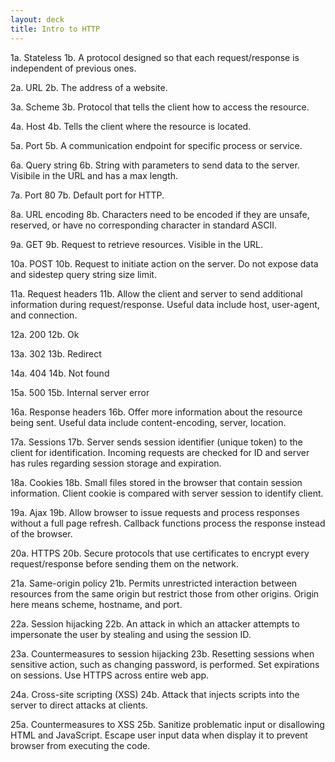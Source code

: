 ```yaml
---
layout: deck
title: Intro to HTTP
---
```


1a. Stateless
1b. A protocol designed so that each request/response is independent of previous ones.

2a. URL
2b. The address of a website.

3a. Scheme
3b. Protocol that tells the client how to access the resource.

4a. Host
4b. Tells the client where the resource is located.

5a. Port
5b. A communication endpoint for specific process or service.

6a. Query string
6b. String with parameters to send data to the server. Visibile in the URL and has a max length.

7a. Port 80
7b. Default port for HTTP.

8a. URL encoding
8b. Characters need to be encoded if they are unsafe, reserved, or have no corresponding character in standard ASCII.

9a. GET
9b. Request to retrieve resources. Visible in the URL.

10a. POST
10b. Request to initiate action on the server. Do not expose data and sidestep query string size limit.

11a. Request headers
11b. Allow the client and server to send additional information during request/response. Useful data include host, user-agent, and connection.

12a. 200
12b. Ok

13a. 302
13b. Redirect

14a. 404
14b. Not found

15a. 500
15b. Internal server error

16a. Response headers
16b. Offer more information about the resource being sent. Useful data include content-encoding, server, location.

17a. Sessions
17b. Server sends session identifier (unique token) to the client for identification. Incoming requests are checked for ID and server has rules regarding session storage and expiration.

18a. Cookies
18b. Small files stored in the browser that contain session information. Client cookie is compared with server session to identify client.

19a. Ajax
19b. Allow browser to issue requests and process responses without a full page refresh. Callback functions process the response instead of the browser.

20a. HTTPS
20b. Secure protocols that use certificates to encrypt every request/response before sending them on the network.

21a. Same-origin policy
21b. Permits unrestricted interaction between resources from the same origin but restrict those from other origins. Origin here means scheme, hostname, and port.

22a. Session hijacking
22b. An attack in which an attacker attempts to impersonate the user by stealing and using the session ID.

23a. Countermeasures to session hijacking
23b. Resetting sessions when sensitive action, such as changing password, is performed. Set expirations on sessions. Use HTTPS across entire web app.

24a. Cross-site scripting (XSS)
24b. Attack that injects scripts into the server to direct attacks at clients.

25a. Countermeasures to XSS
25b. Sanitize problematic input or disallowing HTML and JavaScript. Escape user input data when display it to prevent browser from executing the code.